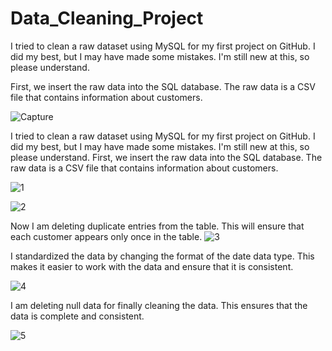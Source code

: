 # Data_Cleaning_Project
I tried to clean a raw dataset using MySQL for my first project on GitHub.
I did my best, but I may have made some mistakes. 
I'm still new at this, so please understand.

First, we insert the raw data into the SQL database. 
The raw data is a CSV file that contains information about customers.

![Capture](https://github.com/user-attachments/assets/a5be1d19-baed-4a71-96b3-ef9160f85816)

I tried to clean a raw dataset using MySQL for my first project on GitHub. I did my best, but I may have made some mistakes. 
I'm still new at this, so please understand. First, we insert the raw data into the SQL database. 
The raw data is a CSV file that contains information about customers.

![1](https://github.com/user-attachments/assets/e0751d44-f4ab-44f6-a55b-0d8392fc63f5)

![2](https://github.com/user-attachments/assets/c33070dd-b93e-4d10-93c2-9128f09719e6)

Now I am deleting duplicate entries from the table. This will ensure that each customer appears only once in the table.
![3](https://github.com/user-attachments/assets/bfdc7650-d91e-4ba3-ade3-eb6fea9383e1)

I standardized the data by changing the format of the date data type. 
This makes it easier to work with the data and ensure that it is consistent.

![4](https://github.com/user-attachments/assets/e9cd8cbd-7a04-4be5-b864-0c4dd737bf7f)

I am deleting null data for finally cleaning the data. This ensures that the data is complete and consistent.

![5](https://github.com/user-attachments/assets/b919f494-ad1d-4b83-96a2-ac6b5b831258)
